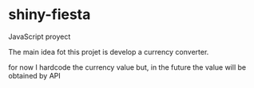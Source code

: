 # shiny-fiesta
JavaScript proyect

The main idea fot this projet is develop a currency converter.

for now I hardcode the currency value but, in the future the value will be obtained by API